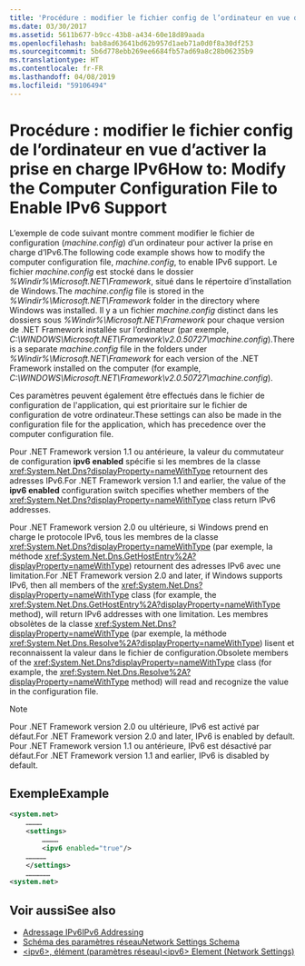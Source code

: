 ```yaml
---
title: 'Procédure : modifier le fichier config de l’ordinateur en vue d’activer la prise en charge IPv6'
ms.date: 03/30/2017
ms.assetid: 5611b677-b9cc-43b8-a434-60e18d89aada
ms.openlocfilehash: bab8ad63641bd62b957d1aeb71a0d0f8a30df253
ms.sourcegitcommit: 5b6d778ebb269ee6684fb57ad69a8c28b06235b9
ms.translationtype: HT
ms.contentlocale: fr-FR
ms.lasthandoff: 04/08/2019
ms.locfileid: "59106494"
---
```

# <a name="how-to-modify-the-computer-configuration-file-to-enable-ipv6-support"></a><span data-ttu-id="e8e02-102">Procédure : modifier le fichier config de l’ordinateur en vue d’activer la prise en charge IPv6</span><span class="sxs-lookup"><span data-stu-id="e8e02-102">How to: Modify the Computer Configuration File to Enable IPv6 Support</span></span>
<span data-ttu-id="e8e02-103">L’exemple de code suivant montre comment modifier le fichier de configuration (*machine.config*) d’un ordinateur pour activer la prise en charge d’IPv6.</span><span class="sxs-lookup"><span data-stu-id="e8e02-103">The following code example shows how to modify the computer configuration file, *machine.config*, to enable IPv6 support.</span></span> <span data-ttu-id="e8e02-104">Le fichier *machine.config* est stocké dans le dossier *%Windir%\Microsoft.NET\Framework*, situé dans le répertoire d’installation de Windows.</span><span class="sxs-lookup"><span data-stu-id="e8e02-104">The *machine.config* file is stored in the *%Windir%\Microsoft.NET\Framework* folder in the directory where Windows was installed.</span></span> <span data-ttu-id="e8e02-105">Il y a un fichier *machine.config* distinct dans les dossiers sous *%Windir%\Microsoft.NET\Framework* pour chaque version de .NET Framework installée sur l’ordinateur (par exemple, *C:\WINDOWS\Microsoft.NET\Framework\v2.0.50727\machine.config*).</span><span class="sxs-lookup"><span data-stu-id="e8e02-105">There is a separate *machine.config* file in the folders under *%Windir%\Microsoft.NET\Framework* for each version of the .NET Framework installed on the computer (for example, *C:\WINDOWS\Microsoft.NET\Framework\v2.0.50727\machine.config*).</span></span>  
  
 <span data-ttu-id="e8e02-106">Ces paramètres peuvent également être effectués dans le fichier de configuration de l'application, qui est prioritaire sur le fichier de configuration de votre ordinateur.</span><span class="sxs-lookup"><span data-stu-id="e8e02-106">These settings can also be made in the configuration file for the application, which has precedence over the computer configuration file.</span></span>  
  
 <span data-ttu-id="e8e02-107">Pour .NET Framework version 1.1 ou antérieure, la valeur du commutateur de configuration **ipv6 enabled** spécifie si les membres de la classe <xref:System.Net.Dns?displayProperty=nameWithType> retournent des adresses IPv6.</span><span class="sxs-lookup"><span data-stu-id="e8e02-107">For .NET Framework version 1.1 and earlier, the value of the **ipv6 enabled** configuration switch specifies whether members of the <xref:System.Net.Dns?displayProperty=nameWithType> class return IPv6 addresses.</span></span>  
  
 <span data-ttu-id="e8e02-108">Pour .NET Framework version 2.0 ou ultérieure, si Windows prend en charge le protocole IPv6, tous les membres de la classe <xref:System.Net.Dns?displayProperty=nameWithType> (par exemple, la méthode <xref:System.Net.Dns.GetHostEntry%2A?displayProperty=nameWithType>) retournent des adresses IPv6 avec une limitation.</span><span class="sxs-lookup"><span data-stu-id="e8e02-108">For .NET Framework version 2.0 and later, if Windows supports IPv6, then all members of the <xref:System.Net.Dns?displayProperty=nameWithType> class (for example, the <xref:System.Net.Dns.GetHostEntry%2A?displayProperty=nameWithType> method), will return IPv6 addresses with one limitation.</span></span> <span data-ttu-id="e8e02-109">Les membres obsolètes de la classe <xref:System.Net.Dns?displayProperty=nameWithType> (par exemple, la méthode <xref:System.Net.Dns.Resolve%2A?displayProperty=nameWithType>) lisent et reconnaissent la valeur dans le fichier de configuration.</span><span class="sxs-lookup"><span data-stu-id="e8e02-109">Obsolete members of the <xref:System.Net.Dns?displayProperty=nameWithType> class (for example, the <xref:System.Net.Dns.Resolve%2A?displayProperty=nameWithType> method) will read and recognize the value in the configuration file.</span></span>  
  
> [!NOTE]
>  <span data-ttu-id="e8e02-110">Pour .NET Framework version 2.0 ou ultérieure, IPv6 est activé par défaut.</span><span class="sxs-lookup"><span data-stu-id="e8e02-110">For .NET Framework version 2.0 and later, IPv6 is enabled by default.</span></span> <span data-ttu-id="e8e02-111">Pour .NET Framework version 1.1 ou antérieure, IPv6 est désactivé par défaut.</span><span class="sxs-lookup"><span data-stu-id="e8e02-111">For .NET Framework version 1.1 and earlier, IPv6 is disabled by default.</span></span>  
  
## <a name="example"></a><span data-ttu-id="e8e02-112">Exemple</span><span class="sxs-lookup"><span data-stu-id="e8e02-112">Example</span></span>  
  
```xml  
<system.net>  
    …………  
    <settings>  
        …………  
        <ipv6 enabled="true"/>   
    ……………  
    </settings>  
    ………………  
<system.net>  
```  
  
## <a name="see-also"></a><span data-ttu-id="e8e02-113">Voir aussi</span><span class="sxs-lookup"><span data-stu-id="e8e02-113">See also</span></span>

- [<span data-ttu-id="e8e02-114">Adressage IPv6</span><span class="sxs-lookup"><span data-stu-id="e8e02-114">IPv6 Addressing</span></span>](../../../docs/framework/network-programming/ipv6-addressing.md)
- [<span data-ttu-id="e8e02-115">Schéma des paramètres réseau</span><span class="sxs-lookup"><span data-stu-id="e8e02-115">Network Settings Schema</span></span>](../../../docs/framework/configure-apps/file-schema/network/index.md)
- [<span data-ttu-id="e8e02-116">\<ipv6>, élément (paramètres réseau)</span><span class="sxs-lookup"><span data-stu-id="e8e02-116">\<ipv6> Element (Network Settings)</span></span>](../../../docs/framework/configure-apps/file-schema/network/ipv6-element-network-settings.md)
